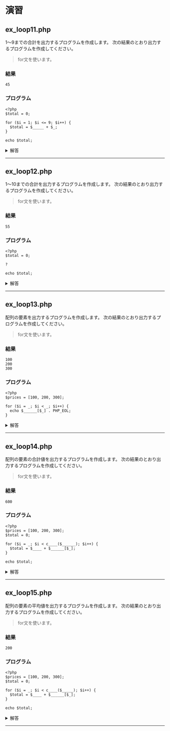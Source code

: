 # 演習

## ex_loop11.php

1〜9までの合計を出力するプログラムを作成します。
次の結果のとおり出力するプログラムを作成してください。

> for文を使います。

### 結果

```
45
```

### プログラム

```
<?php
$total = 0;

for ($i = 1; $i <= 9; $i++) {
  $total = $_____ + $_;
}

echo $total;
```

<details>
<summary>解答</summary>

```
<?php
$total = 0;

for ($i = 1; $i <= 9; $i++) {
  $total = $total + $i;
}

echo $total;
```

</details>

---

## ex_loop12.php

1〜10までの合計を出力するプログラムを作成します。
次の結果のとおり出力するプログラムを作成してください。

> for文を使います。

### 結果

```
55
```

### プログラム

```
<?php
$total = 0;

?

echo $total;
```

<details>
<summary>解答</summary>

```
<?php
$total = 0;

for ($i = 1; $i <= 10; $i++) {
  $total = $total + $i;
}

echo $total;
```

</details>

---


## ex_loop13.php

配列の要素を出力するプログラムを作成します。
次の結果のとおり出力するプログラムを作成してください。

> for文を使います。

### 結果

```
100
200
300
```

### プログラム

```
<?php
$prices = [100, 200, 300];

for ($i = _; $i < _; $i++) {
  echo $______[$_] . PHP_EOL;
}
```

<details>
<summary>解答</summary>

```
<?php
$prices = [100, 200, 300];

for ($i = 0; $i < 3; $i++) {
  echo $prices[$i] . PHP_EOL;
}
```

</details>

---


## ex_loop14.php

配列の要素の合計値を出力するプログラムを作成します。
次の結果のとおり出力するプログラムを作成してください。

> for文を使います。

### 結果

```
600
```

### プログラム

```
<?php
$prices = [100, 200, 300];
$total = 0;

for ($i = _; $i < c____($______); $i++) {
  $total = $____ + $______[$_];
}

echo $total;
```

<details>
<summary>解答</summary>

```
<?php
$prices = [100, 200, 300];
$total = 0;

for ($i = 0; $i < count($prices); $i++) {
  $total = $total + $prices[$i];
}

echo $total;
```

</details>

---

## ex_loop15.php

配列の要素の平均値を出力するプログラムを作成します。
次の結果のとおり出力するプログラムを作成してください。

> for文を使います。

### 結果

```
200
```

### プログラム

```
<?php
$prices = [100, 200, 300];
$total = 0;

for ($i = _; $i < c____($_____); $i++) {
  $total = $____ + $______[$_];
}

echo $total;
```

<details>
<summary>解答</summary>

```
<?php
$prices = [100, 200, 300];
$total = 0;

for ($i = 0; $i < count($prices); $i++) {
  $total = $total + $prices[$i];
}

$average = $total / count(prices);

echo $average;
```

</details>

---
